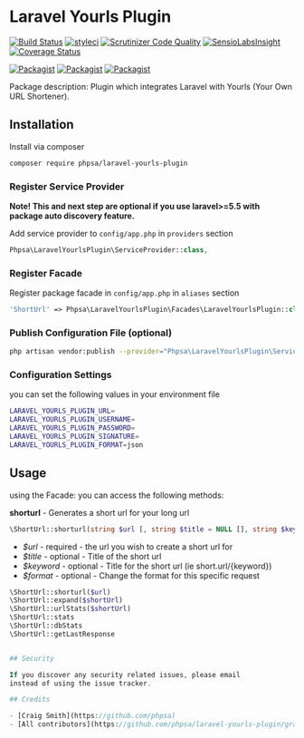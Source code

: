 # Laravel Yourls Plugin

[![Build Status](https://travis-ci.org/phpsa/laravel-yourls-plugin.svg?branch=master)](https://travis-ci.org/phpsa/laravel-yourls-plugin)
[![styleci](https://styleci.io/repos/CHANGEME/shield)](https://styleci.io/repos/CHANGEME)
[![Scrutinizer Code Quality](https://scrutinizer-ci.com/g/phpsa/laravel-yourls-plugin/badges/quality-score.png?b=master)](https://scrutinizer-ci.com/g/phpsa/laravel-yourls-plugin/?branch=master)
[![SensioLabsInsight](https://insight.sensiolabs.com/projects/CHANGEME/mini.png)](https://insight.sensiolabs.com/projects/CHANGEME)
[![Coverage Status](https://coveralls.io/repos/github/phpsa/laravel-yourls-plugin/badge.svg?branch=master)](https://coveralls.io/github/phpsa/laravel-yourls-plugin?branch=master)

[![Packagist](https://img.shields.io/packagist/v/phpsa/laravel-yourls-plugin.svg)](https://packagist.org/packages/phpsa/laravel-yourls-plugin)
[![Packagist](https://poser.pugx.org/phpsa/laravel-yourls-plugin/d/total.svg)](https://packagist.org/packages/phpsa/laravel-yourls-plugin)
[![Packagist](https://img.shields.io/packagist/l/phpsa/laravel-yourls-plugin.svg)](https://packagist.org/packages/phpsa/laravel-yourls-plugin)

Package description: Plugin which integrates Laravel with Yourls (Your Own URL Shortener).

## Installation

Install via composer
```bash
composer require phpsa/laravel-yourls-plugin
```

### Register Service Provider

**Note! This and next step are optional if you use laravel>=5.5 with package
auto discovery feature.**

Add service provider to `config/app.php` in `providers` section
```php
Phpsa\LaravelYourlsPlugin\ServiceProvider::class,
```

### Register Facade

Register package facade in `config/app.php` in `aliases` section
```php
'ShortUrl' => Phpsa\LaravelYourlsPlugin\Facades\LaravelYourlsPlugin::class,
```

### Publish Configuration File (optional)

```bash
php artisan vendor:publish --provider="Phpsa\LaravelYourlsPlugin\ServiceProvider" --tag="config"
```

### Configuration Settings

you can set the following values in your environment file

```bash
LARAVEL_YOURLS_PLUGIN_URL=
LARAVEL_YOURLS_PLUGIN_USERNAME=
LARAVEL_YOURLS_PLUGIN_PASSWORD=
LARAVEL_YOURLS_PLUGIN_SIGNATURE=
LARAVEL_YOURLS_PLUGIN_FORMAT=json
```

## Usage

using the Facade: you can access the following methods:

**shorturl** - Generates a short url for your long url
```php
\ShortUrl::shorturl(string $url [, string $title = NULL [], string $keyword = NULL [], string $format = NULL ]]] )
```
+ *$url* - required - the url you wish to create a short url for
+ *$title* - optional - Title of the short url
+ *$keyword* - optional - Title for the short url (ie short.url/{keyword})
+ *$format* - optional - Change the format for this specific request


```php
\ShortUrl::shorturl($url)
\ShortUrl::expand($shortUrl)
\ShortUrl::urlStats($shortUrl)
\ShortUrl::stats
\ShortUrl::dbStats
\ShortUrl::getLastResponse


## Security

If you discover any security related issues, please email
instead of using the issue tracker.

## Credits

- [Craig Smith](https://github.com/phpsa)
- [All contributors](https://github.com/phpsa/laravel-yourls-plugin/graphs/contributors)

